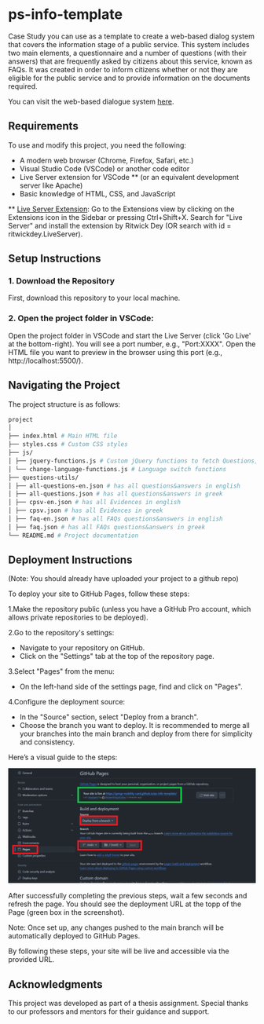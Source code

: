 # ps-info-template

Case Study you can use as a template to create a web-based dialog system that covers the information stage of a public service. This system includes two main elements, a questionnaire and a number of questions (with their answers) that are frequently asked by citizens about this service, known as FAQs. It was created in order to inform citizens whether or not they are eligible for the public service and to provide information on the documents required.

You can visit the web-based dialogue system [here](https://govgr-mobility-card.github.io/info-for-mobility-card-gr/).

## Requirements

To use and modify this project, you need the following:

- A modern web browser (Chrome, Firefox, Safari, etc.)
- Visual Studio Code (VSCode) or another code editor
- Live Server extension for VSCode \*\* (or an equivalent development server like Apache)
- Basic knowledge of HTML, CSS, and JavaScript

\*\* [Live Server Extension](https://marketplace.visualstudio.com/items?itemName=ritwickdey.LiveServer): Go to the Extensions view by clicking on the Extensions icon in the Sidebar or pressing Ctrl+Shift+X. Search for "Live Server" and install the extension by Ritwick Dey (OR search with id = ritwickdey.LiveServer). 

## Setup Instructions

### 1. Download the Repository

First, download this repository to your local machine.

### 2. Open the project folder in VSCode:

Open the project folder in VSCode and start the Live Server (click 'Go Live' at the bottom-right). You will see a port number, e.g., "Port:XXXX". Open the HTML file you want to preview in the browser using this port (e.g., http://localhost:5500/).

## Navigating the Project

The project structure is as follows:

```sh
project
│
├── index.html # Main HTML file
├── styles.css # Custom CSS styles
├── js/
│ ├── jquery-functions.js # Custom jQuery functions to fetch Questions, Evidences, FAQs and to handle answers in the questionnaire
│ └── change-language-functions.js # Language switch functions
├── questions-utils/
│ ├── all-questions-en.json # has all questions&answers in english
│ ├── all-questions.json # has all questions&answers in greek
│ ├── cpsv-en.json # has all Evidences in english
│ ├── cpsv.json # has all Evidences in greek
│ ├── faq-en.json # has all FAQs questions&answers in english
│ ├── faq.json # has all FAQs questions&answers in greek
└── README.md # Project documentation
```
## Deployment Instructions

(Note: You should already have uploaded your project to a github repo)

To deploy your site to GitHub Pages, follow these steps: 

1.Make the repository public (unless you have a GitHub Pro account, which allows private repositories to be deployed).

2.Go to the repository's settings:
- Navigate to your repository on GitHub.
- Click on the "Settings" tab at the top of the repository page.

3.Select "Pages" from the menu:
- On the left-hand side of the settings page, find and click on "Pages".

4.Configure the deployment source:
- In the "Source" section, select "Deploy from a branch".
- Choose the branch you want to deploy. It is recommended to merge all your branches into the main branch and deploy from there for simplicity and consistency.

Here’s a visual guide to the steps:
<div float="left">
  <img src="screens/deployment.png" />
</div>

After successfully completing the previous steps, wait a few seconds and refresh the page. You should see the deployment URL at the topp of the Page (green box in the screenshot).

Note: Once set up, any changes pushed to the main branch will be automatically deployed to GitHub Pages.

By following these steps, your site will be live and accessible via the provided URL.

## Acknowledgments

This project was developed as part of a thesis assignment. Special thanks to our professors and mentors for their guidance and support.
